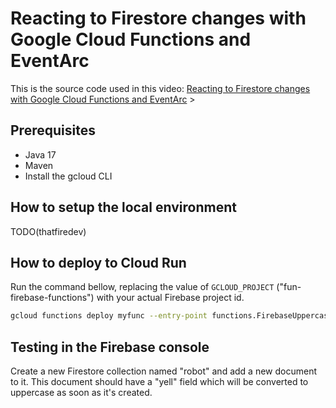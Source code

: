 # Reacting to Firestore changes with Google Cloud Functions and EventArc

This is the source code used in this video: [Reacting to Firestore changes with Google Cloud Functions and EventArc](https://www.youtube.com/watch?v=xvFZjo5PgG0) <!-- TODO(thatfiredev): replace this once the video is out -->>

## Prerequisites

- Java 17
- Maven
- Install the gcloud CLI

## How to setup the local environment

TODO(thatfiredev)

## How to deploy to Cloud Run

Run the command bellow, replacing the value of `GCLOUD_PROJECT` ("fun-firebase-functions") with your actual Firebase project id.

```bash
gcloud functions deploy myfunc --entry-point functions.FirebaseUppercaseText --gen2 --runtime=java17 --trigger-event-filters="type=google.cloud.firestore.document.v1.written" --trigger-event-filters="database=(default)" --trigger-event-filters-path-pattern=document="robot/{docId}" --trigger-location=nam5 --region=us-central1 --set-env-vars GCLOUD_PROJECT=fun-firebase-functions --memory=512MiB
```

## Testing in the Firebase console

Create a new Firestore collection named "robot" and add a new document to it. This document should have a "yell" field which will be converted to uppercase as soon as it's created.
